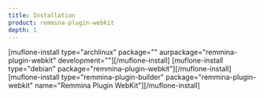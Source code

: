 ```yaml
---
title: Installation
product: remmina-plugin-webkit
depth: 1
---
```


[muflone-install type="archlinux" package="" aurpackage="remmina-plugin-webkit" development=""][/muflone-install]
[muflone-install type="debian" package="remmina-plugin-webkit"][/muflone-install]
[muflone-install type="remmina-plugin-builder" package="remmina-plugin-webkit" name="Remmina Plugin WebKit"][/muflone-install]
